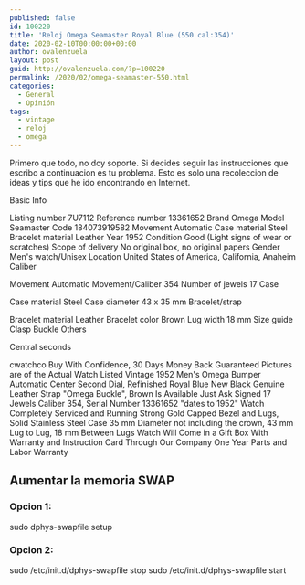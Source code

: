 ```yaml
---
published: false
id: 100220
title: 'Reloj Omega Seamaster Royal Blue (550 cal:354)'
date: 2020-02-10T00:00:00+00:00
author: ovalenzuela
layout: post
guid: http://ovalenzuela.com/?p=100220
permalink: /2020/02/omega-seamaster-550.html
categories:
  - General
  - Opinión
tags:
  - vintage
  - reloj
  - omega
---
```


Primero que todo, no doy soporte. Si decides seguir las instrucciones que escribo a continuacion es tu problema.
Esto es solo una recoleccion de ideas y tips que he ido encontrando en Internet.



Basic Info

Listing number	7U7112
Reference number	13361652
Brand	Omega
Model	Seamaster
Code	184073919582
Movement	Automatic
Case material	Steel
Bracelet material	Leather
Year	1952
Condition	Good (Light signs of wear or scratches)
Scope of delivery	No original box, no original papers
Gender	Men's watch/Unisex
Location	United States of America, California, Anaheim
Caliber

Movement	Automatic
Movement/Caliber	354
Number of jewels	17
Case

Case material	Steel
Case diameter	43 x 35 mm
Bracelet/strap

Bracelet material	Leather
Bracelet color	Brown
Lug width	18 mm Size guide
Clasp	Buckle
Others

Central seconds

cwatchco
Buy With Confidence, 30 Days Money Back Guaranteed
Pictures are of the Actual Watch Listed
Vintage 1952 Men's Omega Bumper Automatic
Center Second Dial, Refinished Royal Blue
New Black Genuine Leather Strap "Omega Buckle", Brown Is Available Just Ask
Signed 17 Jewels Caliber 354, Serial Number 13361652 "dates to 1952"
Watch Completely Serviced and Running Strong
Gold Capped Bezel and Lugs, Solid Stainless Steel Case 35 mm Diameter not including the crown, 43 mm Lug to Lug, 18 mm Between Lugs
Watch Will Come in a Gift Box With Warranty and Instruction Card Through Our Company
One Year Parts and Labor Warranty

## Aumentar la memoria SWAP

### Opcion 1:
sudo dphys-swapfile setup

### Opcion 2:
sudo /etc/init.d/dphys-swapfile stop
sudo /etc/init.d/dphys-swapfile start
